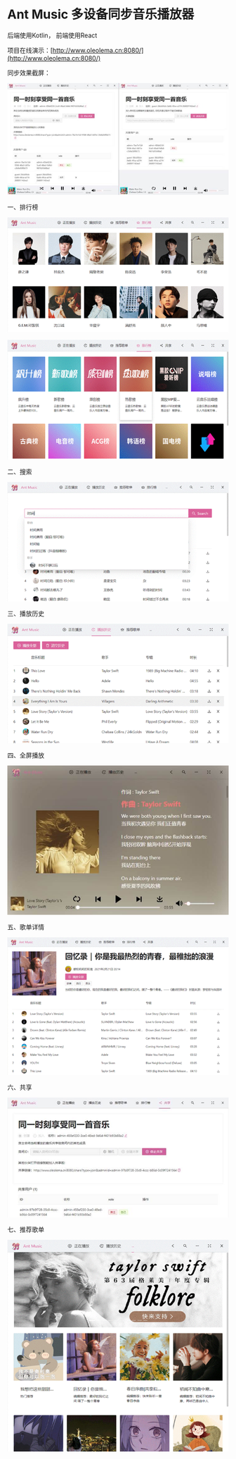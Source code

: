 # Ant Music  多设备同步音乐播放器

后端使用Kotlin， 前端使用React

项目在线演示：[http://www.oleolema.cn:8080/](http://www.oleolema.cn:8080/)   

同步效果截屏：

![img](doc/01/clip_image002.jpg)



一、排行榜

 

![img](doc/01/clip_image002.gif)

 

 

![img](doc/01/clip_image004.gif)

 

二、搜索



 

![img](doc/01/clip_image006.gif)

 

三、播放历史



 

![img](doc/01/clip_image008.gif)



四、全屏播放



 

![img](doc/01/clip_image010.jpg)



 

 

五、歌单详情



 

![img](doc/01/clip_image012.gif)



 

六、共享



 

![img](doc/01/clip_image014.jpg)



 

七、推荐歌单



 

![img](doc/01/clip_image016.gif)



 

